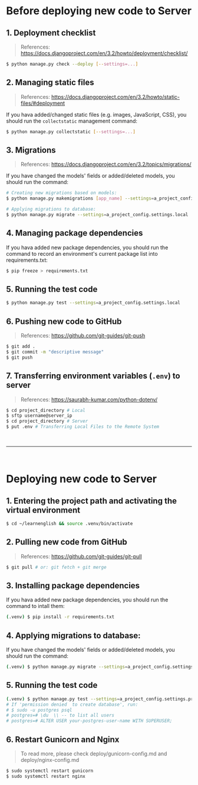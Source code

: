# Before deploying new code to Server

## 1. Deployment checklist
> References:
> https://docs.djangoproject.com/en/3.2/howto/deployment/checklist/

```bash
$ python manage.py check --deploy [--settings=...]
```

## 2. Managing static files
> References:
> https://docs.djangoproject.com/en/3.2/howto/static-files/#deployment

If you hava added/changed static files (e.g. images, JavaScript, CSS),
you should run the `collectstatic` management command:

```bash
$ python manage.py collectstatic [--settings=...]
```

## 3. Migrations
> References:
> https://docs.djangoproject.com/en/3.2/topics/migrations/

If you have changed the models' fields or added/deleted models,
you should run the command:

```bash
# Creating new migrations based on models:
$ python manage.py makemigrations [app_name] --settings=a_project_config.settings.local

# Applying migrations to database:
$ python manage.py migrate --settings=a_project_config.settings.local
```

## 4. Managing package dependencies

If you hava added new package dependencies, you should run the command
to record an environment's current package list into requirements.txt:

```bash
$ pip freeze > requirements.txt
```

## 5. Running the test code
```bash
$ python manage.py test --settings=a_project_config.settings.local
```

## 6. Pushing new code to GitHub
> References:
> https://github.com/git-guides/git-push

```bash
$ git add .
$ git commit -m "descriptive message"
$ git push
```

## 7. Transferring environment variables (`.env`) to server
> References:
> https://saurabh-kumar.com/python-dotenv/

```bash
$ cd project_directory # Local
$ sftp username@server_ip
$ cd project_directory # Server
$ put .env # Transferring Local Files to the Remote System
```

<br>

---

<br>

# Deploying new code to Server

## 1. Entering the project path and activating the virtual environment
```bash
$ cd ~/learnenglish && source .venv/bin/activate
```

## 2. Pulling new code from GitHub
> References:
> https://github.com/git-guides/git-pull

```bash
$ git pull # or: git fetch + git merge
```

## 3. Installing package dependencies

If you hava added new package dependencies,
you should run the command to intall them:

```bash
(.venv) $ pip install -r requirements.txt
```

## 4. Applying migrations to database:

If you have changed the models' fields or added/deleted models,
you should run the command:

```bash
(.venv) $ python manage.py migrate --settings=a_project_config.settings.production
```

## 5. Running the test code
```bash
(.venv) $ python manage.py test --settings=a_project_config.settings.production
# If 'permission denied  to create database', run:
# $ sudo -u postgres psql
# postgres=# \du  \\ -- to list all users
# postgres=# ALTER USER your-postgres-user-name WITH SUPERUSER;
```

## 6. Restart Gunicorn and Nginx

> To read more, please check deploy/gunicorn-config.md and deploy/nginx-config.md

```bash
$ sudo systemctl restart gunicorn
$ sudo systemctl restart nginx
```
